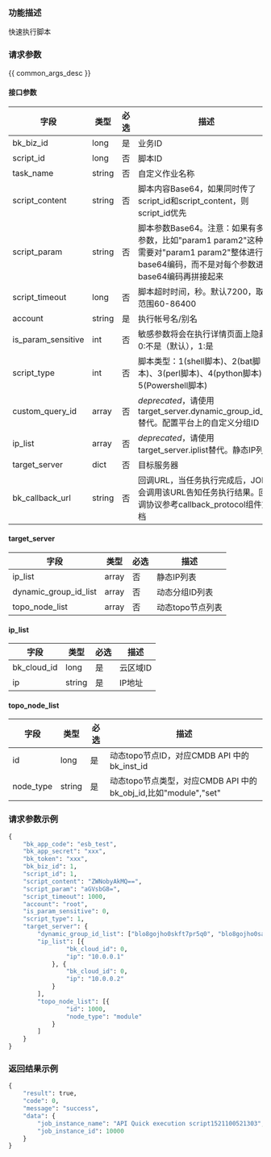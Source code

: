 ### 功能描述

快速执行脚本

### 请求参数

{{ common_args_desc }}

#### 接口参数

| 字段          |  类型      | 必选   |  描述      |
|---------------|------------|--------|------------|
| bk_biz_id      |  long       | 是     | 业务ID |
| script_id      |  long       | 否     | 脚本ID |
| task_name      |  string    | 否     | 自定义作业名称 |
| script_content |  string    | 否     | 脚本内容Base64，如果同时传了script_id和script_content，则script_id优先 |
| script_param   |  string    | 否     | 脚本参数Base64。注意：如果有多个参数，比如&#34;param1 param2&#34;这种，需要对&#34;param1 param2&#34;整体进行base64编码，而不是对每个参数进行base64编码再拼接起来 |
| script_timeout |  long       | 否     | 脚本超时时间，秒。默认7200，取值范围60-86400 |
| account        |  string    | 是     | 执行帐号名/别名 |
| is_param_sensitive |  int   | 否     | 敏感参数将会在执行详情页面上隐藏, 0:不是（默认），1:是 |
| script_type    |  int       | 否     | 脚本类型：1(shell脚本)、2(bat脚本)、3(perl脚本)、4(python脚本)、5(Powershell脚本) |
| custom_query_id  |  array    | 否     | *deprecated*，请使用target_server.dynamic_group_id_list替代。配置平台上的自定义分组ID |
| ip_list          |  array    | 否     | *deprecated*，请使用 target_server.iplist替代。静态IP列表 |
| target_server    |  dict     | 否     | 目标服务器 |
| bk_callback_url |  string   | 否     | 回调URL，当任务执行完成后，JOB会调用该URL告知任务执行结果。回调协议参考callback_protocol组件文档 |

#### target_server
| 字段      |  类型      | 必选   |  描述      |
|-----------|------------|--------|------------|
| ip_list               | array | 否     | 静态IP列表 |
| dynamic_group_id_list | array | 否     | 动态分组ID列表 |
| topo_node_list        | array | 否     | 动态topo节点列表 |

#### ip_list

| 字段      |  类型      | 必选   |  描述      |
|-----------|------------|--------|------------|
| bk_cloud_id |  long    | 是     | 云区域ID |
| ip          |  string | 是     | IP地址 |

#### topo_node_list
| 字段      |  类型      | 必选   |  描述      |
|-----------|------------|--------|------------|
| id               | long   | 是     | 动态topo节点ID，对应CMDB API 中的 bk_inst_id |
| node_type        | string | 是     | 动态topo节点类型，对应CMDB API 中的 bk_obj_id,比如"module","set"|

### 请求参数示例

```python
{
    "bk_app_code": "esb_test",
    "bk_app_secret": "xxx",
    "bk_token": "xxx",
    "bk_biz_id": 1,
    "script_id": 1,
    "script_content": "ZWNobyAkMQ==",
    "script_param": "aGVsbG8=",
    "script_timeout": 1000,
    "account": "root",
    "is_param_sensitive": 0,
    "script_type": 1,
    "target_server": {
        "dynamic_group_id_list": ["blo8gojho0skft7pr5q0", "blo8gojho0sabc7priuy"],
        "ip_list": [{
                "bk_cloud_id": 0,
                "ip": "10.0.0.1"
            }, {
                "bk_cloud_id": 0,
                "ip": "10.0.0.2"
            }
        ],
        "topo_node_list": [{
                "id": 1000,
                "node_type": "module"
            }
        ]
    }
}

```

### 返回结果示例

```python
{
    "result": true,
    "code": 0,
    "message": "success",
    "data": {
        "job_instance_name": "API Quick execution script1521100521303",
        "job_instance_id": 10000
    }
}
```
